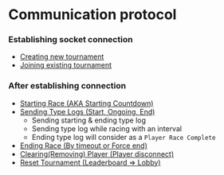 # Communication protocol

### Establishing socket connection

- [Creating new tournament](./protocol/create-tournament.md)
- [Joining existing tournament](./protocol/join-tournament.md)

### After establishing connection

- [Starting Race (AKA Starting Countdown)](./protocol/start-race.md)
- [Sending Type Logs (Start, Ongoing, End)](./protocol/send-type-log.md)
  - Sending starting & ending type log
  - Sending type log while racing with an interval
  - Ending type log will consider as a `Player Race Complete`
- [Ending Race (By timeout or Force end)](./protocol/end-race.md)
- [Clearing(Removing) Player (Player disconnect)](./protocol/clear-player.md)
- [Reset Tournament (Leaderboard => Lobby)](./protocol/reset-tournament.md)
